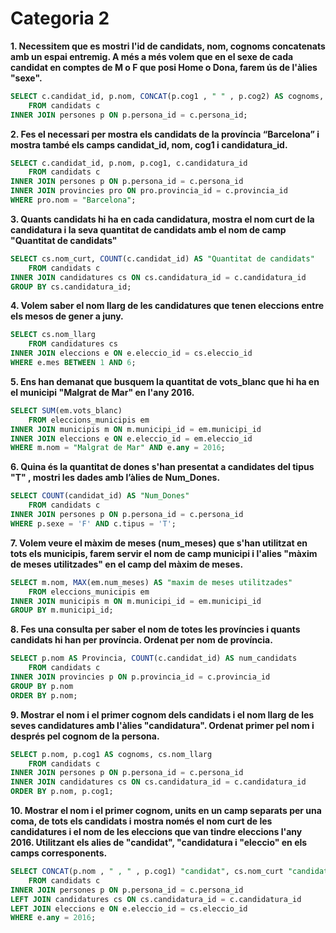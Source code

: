 # Categoria 2

**1. Necessitem que es mostri l'id de candidats, nom, cognoms concatenats amb un espai entremig. A més a més volem que en el sexe de cada candidat en comptes de M o F que posi Home o Dona, farem ús de l'àlies "sexe".**

```sql
SELECT c.candidat_id, p.nom, CONCAT(p.cog1 , " " , p.cog2) AS cognoms, IF(p.sexe = 'M', "Home", IF(p.sexe = 'F', "Done", NULL)) AS sexe
	FROM candidats c
INNER JOIN persones p ON p.persona_id = c.persona_id;   
```

**2. Fes el necessari per mostra els candidats de la província “Barcelona” i mostra també els camps candidat_id, nom, cog1 i candidatura_id.**

```sql
SELECT c.candidat_id, p.nom, p.cog1, c.candidatura_id 
    FROM candidats c
INNER JOIN persones p ON p.persona_id = c.persona_id
INNER JOIN provincies pro ON pro.provincia_id = c.provincia_id
WHERE pro.nom = "Barcelona";
```

**3. Quants candidats hi ha en cada candidatura, mostra el nom curt de la candidatura i la seva quantitat de candidats amb el nom de camp "Quantitat de candidats"**

```sql
SELECT cs.nom_curt, COUNT(c.candidat_id) AS "Quantitat de candidats"
	FROM candidats c
INNER JOIN candidatures cs ON cs.candidatura_id = c.candidatura_id
GROUP BY cs.candidatura_id;
```

**4. Volem saber el nom llarg de les candidatures que tenen eleccions entre els mesos de gener a juny.**

```sql
SELECT cs.nom_llarg
	FROM candidatures cs
INNER JOIN eleccions e ON e.eleccio_id = cs.eleccio_id
WHERE e.mes BETWEEN 1 AND 6;
```

**5. Ens han demanat que busquem la quantitat de vots_blanc que hi ha en el municipi "Malgrat de Mar" en l'any 2016.**

```sql
SELECT SUM(em.vots_blanc)
	FROM eleccions_municipis em
INNER JOIN municipis m ON m.municipi_id = em.municipi_id
INNER JOIN eleccions e ON e.eleccio_id = em.eleccio_id
WHERE m.nom = "Malgrat de Mar" AND e.any = 2016;
```

**6. Quina és la quantitat de dones s'han presentat a candidates del tipus "T" , mostri les dades amb l’àlies de Num_Dones.**

```sql
SELECT COUNT(candidat_id) AS "Num_Dones"
	FROM candidats c
INNER JOIN persones p ON p.persona_id = c.persona_id
WHERE p.sexe = 'F' AND c.tipus = 'T';
```

**7. Volem veure el màxim de meses (num_meses) que s'han utilitzat en tots els municipis, farem servir el nom de camp municipi i l'alies "màxim de meses utilitzades" en el camp del màxim de meses.**

```sql
SELECT m.nom, MAX(em.num_meses) AS "maxim de meses utilitzades"
	FROM eleccions_municipis em
INNER JOIN municipis m ON m.municipi_id = em.municipi_id
GROUP BY m.municipi_id;
```

**8. Fes una consulta per saber el nom de totes les províncies i quants candidats hi han per província. Ordenat per nom de província.**

```sql
SELECT p.nom AS Provincia, COUNT(c.candidat_id) AS num_candidats
	FROM candidats c
INNER JOIN provincies p ON p.provincia_id = c.provincia_id
GROUP BY p.nom
ORDER BY p.nom;
```

**9. Mostrar el nom i el primer cognom dels candidats i el nom llarg de les seves candidatures amb l'àlies "candidatura". Ordenat primer pel nom i després pel cognom de la persona.**

```sql
SELECT p.nom, p.cog1 AS cognoms, cs.nom_llarg
	FROM candidats c
INNER JOIN persones p ON p.persona_id = c.persona_id
INNER JOIN candidatures cs ON cs.candidatura_id = c.candidatura_id
ORDER BY p.nom, p.cog1;
```

**10. Mostrar el nom i el primer cognom, units en un camp separats per una coma, de tots els candidats i mostra només el nom curt de les candidatures i el nom de les eleccions que van tindre eleccions l'any 2016. Utilitzant els alies de "candidat", "candidatura i "eleccio" en els camps corresponents.**

```sql
SELECT CONCAT(p.nom , " , " , p.cog1) "candidat", cs.nom_curt "candidatura" , e.nom "eleccio"
	FROM candidats c
INNER JOIN persones p ON p.persona_id = c.persona_id
LEFT JOIN candidatures cs ON cs.candidatura_id = c.candidatura_id
LEFT JOIN eleccions e ON e.eleccio_id = cs.eleccio_id
WHERE e.any = 2016;
```